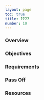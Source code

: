 ```yaml
---
layout: page
toc: true
title: ????
number: 10
---
```


### Overview


### Objectives


### Requirements


### Pass Off


### Resources

